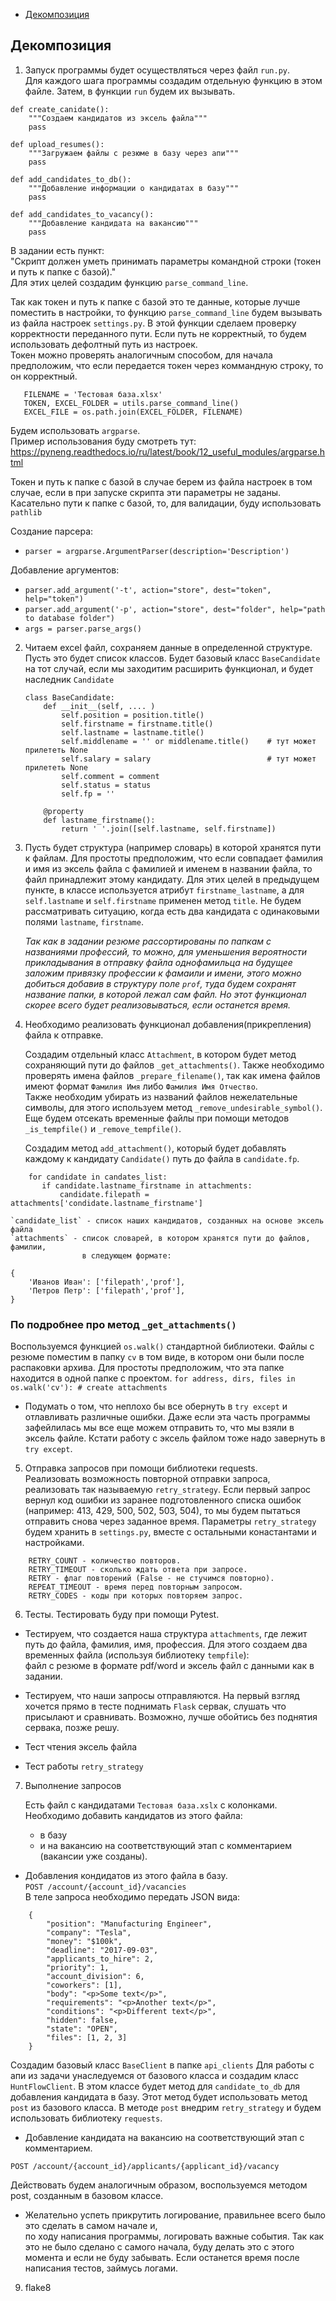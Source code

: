 * [Декомпозиция](#decomposition)
<a name="decomposition"></a>
## Декомпозиция
1. Запуск программы будет осуществляться через файл `run.py`.  
Для каждого шага программы создадим отдельную функцию в этом файле. Затем, в функции `run` будем их вызывать.
  
```
def create_canidate():
    """Создаем кандидатов из эксель файла"""
    pass

def upload_resumes():
    """Загружаем файлы с резюме в базу через апи"""
    pass

def add_candidates_to_db():
    """Добавление информации о кандидатах в базу"""
    pass

def add_candidates_to_vacancy():
    """Добавление кандидата на вакансию"""
    pass
```   
  
В задании есть пункт:  
 "Скрипт должен уметь принимать параметры командной строки (токен и путь к папке с базой)."    
 Для этих целей создадим функцию `parse_command_line`.
     
 Так как токен и путь к папке с базой это те данные, 
 которые лучше поместить в настройки, то функцию `parse_command_line` будем вызывать из файла настроек `settings.py`.
 В этой функции сделаем проверку корректности переданного пути. 
 Если путь не корректный, то будем использовать дефолтный путь из настроек.  
 Токен можно проверять аналогичным способом, для начала предположим, что если передается токен через коммандную строку,
 то он корректный.
 ```
    FILENAME = 'Тестовая база.xlsx'
    TOKEN, EXCEL_FOLDER = utils.parse_command_line()
    EXCEL_FILE = os.path.join(EXCEL_FOLDER, FILENAME)
```

Будем использовать `argparse`.  
Пример использования буду смотреть тут: https://pyneng.readthedocs.io/ru/latest/book/12_useful_modules/argparse.html

Токен и путь к папке с базой в случае берем из файла настроек в том случае, 
если в при запуске скрипта эти параметры не заданы. 
Касательно пути к папке с базой, то, для валидации, буду использовать `pathlib`   


Создание парсера:  
 * `parser = argparse.ArgumentParser(description='Description')`

Добавление аргументов:  
* `parser.add_argument('-t', action="store", dest="token", help="token")`
* `parser.add_argument('-p', action="store", dest="folder", help="path to database folder")`
* `args = parser.parse_args()`

2. Читаем excel файл, сохраняем данные в определенной структуре. Пусть это будет список классов.
Будет базовый класс `BaseCandidate` на тот случай, если мы заходитим расширить функционал, 
и будет наследник `Candidate` 

    ```
    class BaseCandidate:
        def __init__(self, .... )
            self.position = position.title()
            self.firstname = firstname.title()
            self.lastname = lastname.title()
            self.middlename = '' or middlename.title()    # тут может прилететь None
            self.salary = salary                          # тут может прилететь None
            self.comment = comment
            self.status = status
            self.fp = ''
    
        @property
        def lastname_firstname():
            return ' '.join([self.lastname, self.firstname])
    ```


3. Пусть будет структура (например словарь) в которой хранятся пути к файлам. 
Для простоты предположим, что если совпадает фамилия и имя из эксель файла с фамилией и именем в названии файла,
то файл принадлежит этому кандидату.
Для этих целей в предыдущем пункте, в классе используется атрибут `firstname_lastname`,
а для `self.lastname` и `self.firstname` применен метод `title`.
Не будем рассматривать ситуацию, когда есть два кандидата с одинаковыми полями `lastname`, `firstname`.

    *Так как в задании резюме рассортированы по папкам с названиями профессий, то можно,
     для уменьшения вероятности прикладывания в отправку файла однофамильца на будущее заложим привязку профессии 
    к фамаили и имени, этого можно добиться добавив в структуру поле `prof`, туда будем сохранят название папки,
    в которой лежал сам файл. 
    Но этот функционал скорее всего будет реализовываться, если останется время.*

4. Необходимо реализовать функционал добавления(прикрепления) файла к отправке.

   Создадим отдельный класс `Attachment`, в котором будет метод сохраняющий пути до файлов `_get_attachments()`.
   Также необходимо проверять имена файлов `_prepare_filename()`, так как имена файлов имеют формат `Фамилия Имя`
   либо `Фамилия Имя Отчество`.  
   Также необходим убирать из названий файлов нежелательные символы, 
   для этого используем метод `_remove_undesirable_symbol()`.
   Еще будем отсекать временные файлы при помощи методов `_is_tempfile()` и `_remove_tempfile()`.  
       
   Создадим метод `add_attachment()`, который будет добавлять каждому к кандидату `Candidate()`
   путь до файла в `candidate.fp`.
    
```
    for candidate in candates_list:
       if candidate.lastname_firstname in attachments:
           candidate.filepath = attachments['condidate.lastname_firstname']
```
    `candidate_list` - список наших кандидатов, созданных на основе эксель файла   
    `attachments` - список словарей, в котором хранятся пути до файлов, фамилии,
                    в следующем формате:
                       
```
{
    'Иванов Иван': ['filepath','prof'],
    'Петров Петр': ['filepath','prof'],
}
```
   
   
      
### По подробнее про метод `_get_attachments()`  
Воспользуемся функцией `os.walk()` стандартной библиотеки. Файлы с резюме поместим в 
папку `cv` в том виде, в котором они были после распаковки архива. Для простоты предположим, что эта папке находится
в одной папке с проектом.
    ```
        for address, dirs, files in os.walk('cv'):
            # create attachments 
    ```
* Подумать о том, что неплохо бы все обернуть в `try except` и отлавливать различные ошибки.
  Даже если эта часть программы зафейлилась мы все еще можем отправить то, что мы взяли в эксель файле.
  Кстати работу с эксель файлом тоже надо завернуть в `try except`.

5. Отправка запросов при помощи библиотеки requests.  
Реализовать возможность повторной отправки запроса, реализовать так называемую `retry_strategy`. 
Если первый запрос вернул код ошибки из заранее подготовленного списка ошибок (например: 413, 429, 500, 502, 503, 504),
то мы будем пытаться отправить снова через заданное время. Параметры `retry_strategy` будем хранить в `settings.py`, 
вместе с остальными конастантами и настройками.  
```
    RETRY_COUNT - количество повторов.
    RETRY_TIMEOUT - сколько ждать ответа при запросе.
    RETRY - флаг повторений (False - не стучимся повторно).
    REPEAT_TIMEOUT - время перед повторным запросом.
    RETRY_CODES - коды при которых повторяем запрос.
```

6. Тесты. Тестировать буду при помощи Pytest.  
* Тестируем, что создается наша структура `attachments`, где лежит путь до файла, фамилия, имя, профессия.
Для этого создаем два временных файла (используя библиотеку `tempfile`):   
    файл с резюме в формате pdf/word и эксель файл с данными как в задании.
    
* Тестируем, что наши запросы отправляются. На первый взгляд хочется прямо в тесте поднимать `Flask` сервак,
слушать что присылают и сравнивать. Возможно, лучше обойтись без поднятия сервака, позже решу.

* Тест чтения эксель файла

* Тест работы `retry_strategy`


7. Выполнение запросов
    
    Есть файл с кандидатами `Тестовая база.xslx` с колонками. 
Необходимо добавить кандидатов из этого файла:  
    * в базу
    * и на вакансию на соответствующий этап с комментарием (вакансии уже созданы).

* Добавления кондидатов из этого файла в базу.  
 `POST /account/{account_id}/vacancies`  
  В теле запроса необходимо передать JSON вида:

```
    {
        "position": "Manufacturing Engineer",
        "company": "Tesla",
        "money": "$100k",
        "deadline": "2017-09-03",
        "applicants_to_hire": 2,
        "priority": 1,
        "account_division": 6,
        "coworkers": [1],
        "body": "<p>Some text</p>",
        "requirements": "<p>Another text</p>",
        "conditions": "<p>Different text</p>",
        "hidden": false,
        "state": "OPEN",
        "files": [1, 2, 3]
    }
```

Создадим базовый класс `BaseClient` в папке `api_clients` 
Для работы с апи из задачи унаследуемся от базового класса и создадим класс `HuntFlowClient`.
В этом классе будет метод для `candidate_to_db` для добавления кандидата в базу.
Этот метод будет использовать метод `post` из базового класса.
В методе `post` внедрим `retry_strategy` и будем использовать библиотеку `requests`.

* Добавление кандидата на вакансию на соответствующий этап с комментарием.
  
`POST /account/{account_id}/applicants/{applicant_id}/vacancy`  

Действовать будем аналогичным образом, воспользуемся методом post, созданным в базовом классе.
  
   * Желательно успеть прикрутить логирование, правильнее всего было это сделать в самом начале и,  
    по ходу написания программы, логировать важные события. Так как это не было сделано с самого начала,
    буду делать это с этого момента и если не буду забывать. Если останется время после написания тестов,
     займусь логами.
 
    



9. flake8
